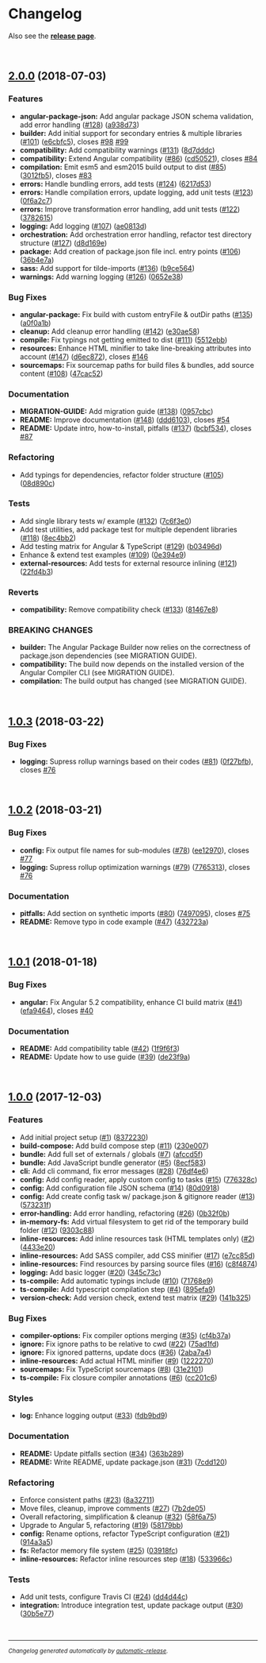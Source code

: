 # Changelog

Also see the **[release page](https://github.com/dominique-mueller/angular-package-builder/releases)**.

<br>

## [2.0.0](https://github.com/dominique-mueller/angular-package-builder/releases/tag/2.0.0) (2018-07-03)

### Features

* **angular-package-json:** Add angular package JSON schema validation, add error handling ([#128](https://github.com/dominique-mueller/angular-package-builder/issues/128)) ([a938d73](https://github.com/dominique-mueller/angular-package-builder/commit/a938d73))
* **builder:** Add initial support for secondary entries & multiple libraries ([#101](https://github.com/dominique-mueller/angular-package-builder/issues/101)) ([e6cbfc5](https://github.com/dominique-mueller/angular-package-builder/commit/e6cbfc5)), closes [#98](https://github.com/dominique-mueller/angular-package-builder/issues/98) [#99](https://github.com/dominique-mueller/angular-package-builder/issues/99)
* **compatibility:** Add compatibility warnings ([#131](https://github.com/dominique-mueller/angular-package-builder/issues/131)) ([8d7dddc](https://github.com/dominique-mueller/angular-package-builder/commit/8d7dddc))
* **compatibility:** Extend Angular compatibility ([#86](https://github.com/dominique-mueller/angular-package-builder/issues/86)) ([cd50521](https://github.com/dominique-mueller/angular-package-builder/commit/cd50521)), closes [#84](https://github.com/dominique-mueller/angular-package-builder/issues/84)
* **compilation:** Emit esm5 and esm2015 build output to dist ([#85](https://github.com/dominique-mueller/angular-package-builder/issues/85)) ([3012fb5](https://github.com/dominique-mueller/angular-package-builder/commit/3012fb5)), closes [#83](https://github.com/dominique-mueller/angular-package-builder/issues/83)
* **errors:** Handle bundling errors, add tests ([#124](https://github.com/dominique-mueller/angular-package-builder/issues/124)) ([6217d53](https://github.com/dominique-mueller/angular-package-builder/commit/6217d53))
* **errors:** Handle compilation errors, update logging, add unit tests ([#123](https://github.com/dominique-mueller/angular-package-builder/issues/123)) ([0f6a2c7](https://github.com/dominique-mueller/angular-package-builder/commit/0f6a2c7))
* **errors:** Improve transformation error handling, add unit tests ([#122](https://github.com/dominique-mueller/angular-package-builder/issues/122)) ([3782615](https://github.com/dominique-mueller/angular-package-builder/commit/3782615))
* **logging:** Add logging ([#107](https://github.com/dominique-mueller/angular-package-builder/issues/107)) ([ae0813d](https://github.com/dominique-mueller/angular-package-builder/commit/ae0813d))
* **orchestration:** Add orchestration error handling, refactor test directory structure ([#127](https://github.com/dominique-mueller/angular-package-builder/issues/127)) ([d8d169e](https://github.com/dominique-mueller/angular-package-builder/commit/d8d169e))
* **package:** Add creation of package.json file incl. entry points ([#106](https://github.com/dominique-mueller/angular-package-builder/issues/106)) ([36b4e7a](https://github.com/dominique-mueller/angular-package-builder/commit/36b4e7a))
* **sass:** Add support for tilde-imports ([#136](https://github.com/dominique-mueller/angular-package-builder/issues/136)) ([b9ce564](https://github.com/dominique-mueller/angular-package-builder/commit/b9ce564))
* **warnings:** Add warning logging ([#126](https://github.com/dominique-mueller/angular-package-builder/issues/126)) ([0652e38](https://github.com/dominique-mueller/angular-package-builder/commit/0652e38))

### Bug Fixes

* **angular-package:** Fix build with custom entryFile & outDir paths ([#135](https://github.com/dominique-mueller/angular-package-builder/issues/135)) ([a0f0a1b](https://github.com/dominique-mueller/angular-package-builder/commit/a0f0a1b))
* **cleanup:** Add cleanup error handling ([#142](https://github.com/dominique-mueller/angular-package-builder/issues/142)) ([e30ae58](https://github.com/dominique-mueller/angular-package-builder/commit/e30ae58))
* **compile:** Fix typings not getting emitted to dist ([#111](https://github.com/dominique-mueller/angular-package-builder/issues/111)) ([5512ebb](https://github.com/dominique-mueller/angular-package-builder/commit/5512ebb))
* **resources:** Enhance HTML minifier to take line-breaking attributes into account ([#147](https://github.com/dominique-mueller/angular-package-builder/issues/147)) ([d6ec872](https://github.com/dominique-mueller/angular-package-builder/commit/d6ec872)), closes [#146](https://github.com/dominique-mueller/angular-package-builder/issues/146)
* **sourcemaps:** Fix sourcemap paths for build files & bundles, add source content ([#108](https://github.com/dominique-mueller/angular-package-builder/issues/108)) ([47cac52](https://github.com/dominique-mueller/angular-package-builder/commit/47cac52))

### Documentation

* **MIGRATION-GUIDE:** Add migration guide ([#138](https://github.com/dominique-mueller/angular-package-builder/issues/138)) ([0957cbc](https://github.com/dominique-mueller/angular-package-builder/commit/0957cbc))
* **README:** Improve documentation ([#148](https://github.com/dominique-mueller/angular-package-builder/issues/148)) ([ddd6103](https://github.com/dominique-mueller/angular-package-builder/commit/ddd6103)), closes [#54](https://github.com/dominique-mueller/angular-package-builder/issues/54)
* **README:** Update intro, how-to-install, pitfalls ([#137](https://github.com/dominique-mueller/angular-package-builder/issues/137)) ([bcbf534](https://github.com/dominique-mueller/angular-package-builder/commit/bcbf534)), closes [#87](https://github.com/dominique-mueller/angular-package-builder/issues/87)

### Refactoring

* Add typings for dependencies, refactor folder structure ([#105](https://github.com/dominique-mueller/angular-package-builder/issues/105)) ([08d890c](https://github.com/dominique-mueller/angular-package-builder/commit/08d890c))

### Tests

* Add single library tests w/ example ([#132](https://github.com/dominique-mueller/angular-package-builder/issues/132)) ([7c6f3e0](https://github.com/dominique-mueller/angular-package-builder/commit/7c6f3e0))
* Add test utilities, add package test for multiple dependent libraries ([#118](https://github.com/dominique-mueller/angular-package-builder/issues/118)) ([8ec4bb2](https://github.com/dominique-mueller/angular-package-builder/commit/8ec4bb2))
* Add testing matrix for Angular & TypeScript ([#129](https://github.com/dominique-mueller/angular-package-builder/issues/129)) ([b03496d](https://github.com/dominique-mueller/angular-package-builder/commit/b03496d))
* Enhance & extend test examples ([#109](https://github.com/dominique-mueller/angular-package-builder/issues/109)) ([0e394e9](https://github.com/dominique-mueller/angular-package-builder/commit/0e394e9))
* **external-resources:** Add tests for external resource inlining ([#121](https://github.com/dominique-mueller/angular-package-builder/issues/121)) ([22fd4b3](https://github.com/dominique-mueller/angular-package-builder/commit/22fd4b3))

### Reverts

* **compatibility:** Remove compatibility check ([#133](https://github.com/dominique-mueller/angular-package-builder/issues/133)) ([81467e8](https://github.com/dominique-mueller/angular-package-builder/commit/81467e8))

### BREAKING CHANGES

* **builder:** The Angular Package Builder now relies on the correctness of package.json dependencies (see MIGRATION GUIDE).
* **compatibility:** The build now depends on the installed version of the Angular Compiler CLI (see MIGRATION GUIDE).
* **compilation:** The build output has changed (see MIGRATION GUIDE).

<br>

## [1.0.3](https://github.com/dominique-mueller/angular-package-builder/releases/tag/1.0.3) (2018-03-22)

### Bug Fixes

* **logging:** Supress rollup warnings based on their codes ([#81](https://github.com/dominique-mueller/angular-package-builder/issues/81)) ([0f27bfb](https://github.com/dominique-mueller/angular-package-builder/commit/0f27bfb)), closes [#76](https://github.com/dominique-mueller/angular-package-builder/issues/76)

<br>

## [1.0.2](https://github.com/dominique-mueller/angular-package-builder/releases/tag/1.0.2) (2018-03-21)

### Bug Fixes

* **config:** Fix output file names for sub-modules ([#78](https://github.com/dominique-mueller/angular-package-builder/issues/78)) ([ee12970](https://github.com/dominique-mueller/angular-package-builder/commit/ee12970)), closes [#77](https://github.com/dominique-mueller/angular-package-builder/issues/77)
* **logging:** Supress rollup optimization warnings ([#79](https://github.com/dominique-mueller/angular-package-builder/issues/79)) ([7765313](https://github.com/dominique-mueller/angular-package-builder/commit/7765313)), closes [#76](https://github.com/dominique-mueller/angular-package-builder/issues/76)

### Documentation

* **pitfalls:** Add section on synthetic imports ([#80](https://github.com/dominique-mueller/angular-package-builder/issues/80)) ([7497095](https://github.com/dominique-mueller/angular-package-builder/commit/7497095)), closes [#75](https://github.com/dominique-mueller/angular-package-builder/issues/75)
* **README:** Remove typo in code example ([#47](https://github.com/dominique-mueller/angular-package-builder/issues/47)) ([432723a](https://github.com/dominique-mueller/angular-package-builder/commit/432723a))

<br>

## [1.0.1](https://github.com/dominique-mueller/angular-package-builder/releases/tag/1.0.1) (2018-01-18)

### Bug Fixes

* **angular:** Fix Angular 5.2 compatibility, enhance CI build matrix ([#41](https://github.com/dominique-mueller/angular-package-builder/issues/41)) ([efa9464](https://github.com/dominique-mueller/angular-package-builder/commit/efa9464)), closes [#40](https://github.com/dominique-mueller/angular-package-builder/issues/40)

### Documentation

* **README:** Add compatibility table ([#42](https://github.com/dominique-mueller/angular-package-builder/issues/42)) ([1f9f6f3](https://github.com/dominique-mueller/angular-package-builder/commit/1f9f6f3))
* **README:** Update how to use guide ([#39](https://github.com/dominique-mueller/angular-package-builder/issues/39)) ([de23f9a](https://github.com/dominique-mueller/angular-package-builder/commit/de23f9a))

<br>

## [1.0.0](https://github.com/dominique-mueller/angular-package-builder/releases/tag/1.0.0) (2017-12-03)

### Features

* Add initial project setup ([#1](https://github.com/dominique-mueller/angular-package-builder/issues/1)) ([8372230](https://github.com/dominique-mueller/angular-package-builder/commit/8372230))
* **build-compose:** Add build compose step ([#11](https://github.com/dominique-mueller/angular-package-builder/issues/11)) ([230e007](https://github.com/dominique-mueller/angular-package-builder/commit/230e007))
* **bundle:** Add full set of externals / globals ([#7](https://github.com/dominique-mueller/angular-package-builder/issues/7)) ([afccd5f](https://github.com/dominique-mueller/angular-package-builder/commit/afccd5f))
* **bundle:** Add JavaScript bundle generator ([#5](https://github.com/dominique-mueller/angular-package-builder/issues/5)) ([8ecf583](https://github.com/dominique-mueller/angular-package-builder/commit/8ecf583))
* **cli:** Add cli command, fix error messages ([#28](https://github.com/dominique-mueller/angular-package-builder/issues/28)) ([76df4e6](https://github.com/dominique-mueller/angular-package-builder/commit/76df4e6))
* **config:** Add config reader, apply custom config to tasks ([#15](https://github.com/dominique-mueller/angular-package-builder/issues/15)) ([776328c](https://github.com/dominique-mueller/angular-package-builder/commit/776328c))
* **config:** Add configuration file JSON schema ([#14](https://github.com/dominique-mueller/angular-package-builder/issues/14)) ([80d0918](https://github.com/dominique-mueller/angular-package-builder/commit/80d0918))
* **config:** Add create config task w/ package.json & gitignore reader ([#13](https://github.com/dominique-mueller/angular-package-builder/issues/13)) ([573231f](https://github.com/dominique-mueller/angular-package-builder/commit/573231f))
* **error-handling:** Add error handling, refactoring ([#26](https://github.com/dominique-mueller/angular-package-builder/issues/26)) ([0b32f0b](https://github.com/dominique-mueller/angular-package-builder/commit/0b32f0b))
* **in-memory-fs:** Add virtual filesystem to get rid of the temporary build folder ([#12](https://github.com/dominique-mueller/angular-package-builder/issues/12)) ([9303c88](https://github.com/dominique-mueller/angular-package-builder/commit/9303c88))
* **inline-resources:** Add inline resources task (HTML templates only) ([#2](https://github.com/dominique-mueller/angular-package-builder/issues/2)) ([4433e20](https://github.com/dominique-mueller/angular-package-builder/commit/4433e20))
* **inline-resources:** Add SASS compiler, add CSS minifier ([#17](https://github.com/dominique-mueller/angular-package-builder/issues/17)) ([e7cc85d](https://github.com/dominique-mueller/angular-package-builder/commit/e7cc85d))
* **inline-resources:** Find resources by parsing source files ([#16](https://github.com/dominique-mueller/angular-package-builder/issues/16)) ([c8f4874](https://github.com/dominique-mueller/angular-package-builder/commit/c8f4874))
* **logging:** Add basic logger ([#20](https://github.com/dominique-mueller/angular-package-builder/issues/20)) ([345c73c](https://github.com/dominique-mueller/angular-package-builder/commit/345c73c))
* **ts-compile:** Add automatic typings include ([#10](https://github.com/dominique-mueller/angular-package-builder/issues/10)) ([71768e9](https://github.com/dominique-mueller/angular-package-builder/commit/71768e9))
* **ts-compile:** Add typescript compilation step ([#4](https://github.com/dominique-mueller/angular-package-builder/issues/4)) ([895efa9](https://github.com/dominique-mueller/angular-package-builder/commit/895efa9))
* **version-check:** Add version check, extend test matrix ([#29](https://github.com/dominique-mueller/angular-package-builder/issues/29)) ([141b325](https://github.com/dominique-mueller/angular-package-builder/commit/141b325))

### Bug Fixes

* **compiler-options:** Fix compiler options merging ([#35](https://github.com/dominique-mueller/angular-package-builder/issues/35)) ([cf4b37a](https://github.com/dominique-mueller/angular-package-builder/commit/cf4b37a))
* **ignore:** Fix ignore paths to be relative to cwd ([#22](https://github.com/dominique-mueller/angular-package-builder/issues/22)) ([75ad1fd](https://github.com/dominique-mueller/angular-package-builder/commit/75ad1fd))
* **ignore:** Fix ignored patterns, update docs ([#36](https://github.com/dominique-mueller/angular-package-builder/issues/36)) ([2aba7a4](https://github.com/dominique-mueller/angular-package-builder/commit/2aba7a4))
* **inline-resources:** Add actual HTML minifier ([#9](https://github.com/dominique-mueller/angular-package-builder/issues/9)) ([1222270](https://github.com/dominique-mueller/angular-package-builder/commit/1222270))
* **sourcemaps:** Fix TypeScript sourcemaps ([#8](https://github.com/dominique-mueller/angular-package-builder/issues/8)) ([31e2101](https://github.com/dominique-mueller/angular-package-builder/commit/31e2101))
* **ts-compile:** Fix closure compiler annotations ([#6](https://github.com/dominique-mueller/angular-package-builder/issues/6)) ([cc201c6](https://github.com/dominique-mueller/angular-package-builder/commit/cc201c6))

### Styles

* **log:** Enhance logging output ([#33](https://github.com/dominique-mueller/angular-package-builder/issues/33)) ([fdb9bd9](https://github.com/dominique-mueller/angular-package-builder/commit/fdb9bd9))

### Documentation

* **README:** Update pitfalls section ([#34](https://github.com/dominique-mueller/angular-package-builder/issues/34)) ([363b289](https://github.com/dominique-mueller/angular-package-builder/commit/363b289))
* **README:** Write README, update package.json ([#31](https://github.com/dominique-mueller/angular-package-builder/issues/31)) ([7cdd120](https://github.com/dominique-mueller/angular-package-builder/commit/7cdd120))

### Refactoring

* Enforce consistent paths ([#23](https://github.com/dominique-mueller/angular-package-builder/issues/23)) ([8a32711](https://github.com/dominique-mueller/angular-package-builder/commit/8a32711))
* Move files, cleanup, improve comments ([#27](https://github.com/dominique-mueller/angular-package-builder/issues/27)) ([7b2de05](https://github.com/dominique-mueller/angular-package-builder/commit/7b2de05))
* Overall refactoring, simplification & cleanup ([#32](https://github.com/dominique-mueller/angular-package-builder/issues/32)) ([58f6a75](https://github.com/dominique-mueller/angular-package-builder/commit/58f6a75))
* Upgrade to Angular 5, refactoring ([#19](https://github.com/dominique-mueller/angular-package-builder/issues/19)) ([58179bb](https://github.com/dominique-mueller/angular-package-builder/commit/58179bb))
* **config:** Rename options, refactor TypeScript configuration ([#21](https://github.com/dominique-mueller/angular-package-builder/issues/21)) ([914a3a5](https://github.com/dominique-mueller/angular-package-builder/commit/914a3a5))
* **fs:** Refactor memory file system ([#25](https://github.com/dominique-mueller/angular-package-builder/issues/25)) ([03918fc](https://github.com/dominique-mueller/angular-package-builder/commit/03918fc))
* **inline-resources:** Refactor inline resources step ([#18](https://github.com/dominique-mueller/angular-package-builder/issues/18)) ([533966c](https://github.com/dominique-mueller/angular-package-builder/commit/533966c))

### Tests

* Add unit tests, configure Travis CI ([#24](https://github.com/dominique-mueller/angular-package-builder/issues/24)) ([dd4d44c](https://github.com/dominique-mueller/angular-package-builder/commit/dd4d44c))
* **integration:** Introduce integration test, update package output ([#30](https://github.com/dominique-mueller/angular-package-builder/issues/30)) ([30b5e77](https://github.com/dominique-mueller/angular-package-builder/commit/30b5e77))

<br>

---

<sup>*Changelog generated automatically by [automatic-release](https://github.com/dominique-mueller/automatic-release).*</sup>
